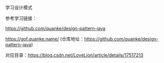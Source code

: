 学习设计模式

参考学习链接：

https://github.com/quanke/design-pattern-java

https://gof.quanke.name/   (仓库地址：https://github.com/quanke/design-pattern-java) <br>

对应目录：https://blog.csdn.net/LoveLion/article/details/17517213
